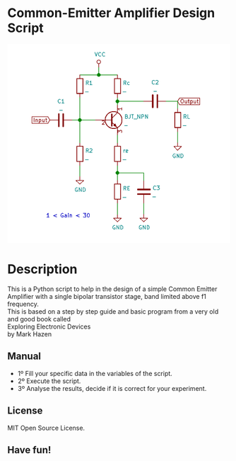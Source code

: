 # Common-Emitter Amplifier Design Script 

![Common-Emitter Amplifier Schematic](./Common_Emitter_Design_Schematic.png?raw=true "Schematic")

# Description
This is a Python script to help in the design of a simple Common Emitter Amplifier with a single bipolar transistor stage, band limited above f1 frequency.<br>
This is based on a step by step guide and basic program from a very old and good book called <br>
Exploring Electronic Devices<br>
by Mark Hazen<br>

## Manual
* 1º Fill your specific data in the variables of the script.
* 2º Execute the script.
* 3º Analyse the results, decide if it is correct for your experiment.

## License
MIT Open Source License.

## Have fun!

